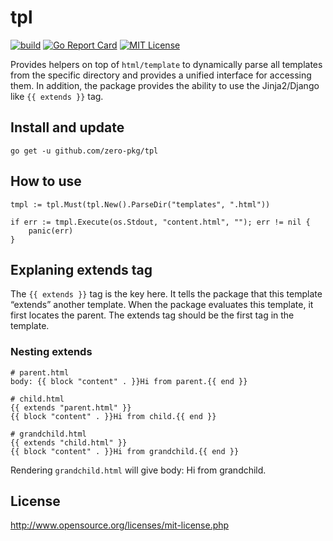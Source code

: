# tpl

[![build](https://github.com/zero-pkg/tpl/actions/workflows/ci.yml/badge.svg)](https://github.com/zero-pkg/tpl/actions/workflows/ci.yml)
[![Go Report Card](https://goreportcard.com/badge/github.com/zero-pkg/tpl)](https://goreportcard.com/report/github.com/zero-pkg/tpl)
[![MIT License](https://img.shields.io/badge/license-MIT-blue.svg)](https://github.com/zero-pkg/tpl/blob/master/LICENSE)

Provides helpers on top of `html/template` to dynamically parse all templates from the specific directory and provides a unified interface for accessing them. In addition, the package provides the ability to use the Jinja2/Django like `{{ extends }}` tag.

## Install and update

`go get -u github.com/zero-pkg/tpl`

## How to use

```
tmpl := tpl.Must(tpl.New().ParseDir("templates", ".html"))

if err := tmpl.Execute(os.Stdout, "content.html", ""); err != nil {
    panic(err)
}
```

## Explaning extends tag

The `{{ extends }}` tag is the key here. It tells the package that this template “extends” another template.
When the package evaluates this template, it first locates the parent.
The extends tag should be the first tag in the template.

### Nesting extends

```
# parent.html
body: {{ block "content" . }}Hi from parent.{{ end }}

# child.html
{{ extends "parent.html" }}
{{ block "content" . }}Hi from child.{{ end }}

# grandchild.html
{{ extends "child.html" }}
{{ block "content" . }}Hi from grandchild.{{ end }}
```

Rendering `grandchild.html` will give body: Hi from grandchild.

## License

http://www.opensource.org/licenses/mit-license.php
